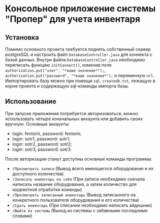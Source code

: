 # Консольное приложение системы "Пропер" для учета инвентаря
## Установка
Помимо основного проекта требуется поднять собственный сервер postgreSQL и настроить файл `DatabaseController.java` для коннекта с базой данных.
Внутри файла `DatabaseController.java` необходимо переписать функцию `initConnect()`, изменив поля `authorization.put("user", "*ваше значение*");`, `authorization.put("password", "*ваше значение*");` и переменную `url`.
Импортировать базу можно при помощи `sql_createdb.txt`, лежащую в корне проекта и содержащую sql-команды импорта базы.

## Использование
При запуске приложения потребуется авторизоваться, можно использовать четыре изначальных аккаунта или добавить своих вручную. Основные аккаунты:
- login: fentomi, password: fentomi;
- login: sotr1, password: sotr1;
- login: sotr2, password: sotr2;
- login: sotr3, password: sotr3.

После авторизации станут доступны основные команды программы:
- `/Просмотреть записи` (Вывод всего имеющегося оборудования и их доступного количества)
- `/Записать инвентарь на себя` (При записи необходимо сначала написать название оборудования, а затем количество для корректной отработки команды)
- `/Просмотреть записанный инвентарь` (Вывод записанного на конкретного пользователя оборудования и его количества)
- `/Сдать инвентарь` (При списании необходимо написать айдишник)
- `/Выйти из системы` (Выход из системы с забавными последними словами)
